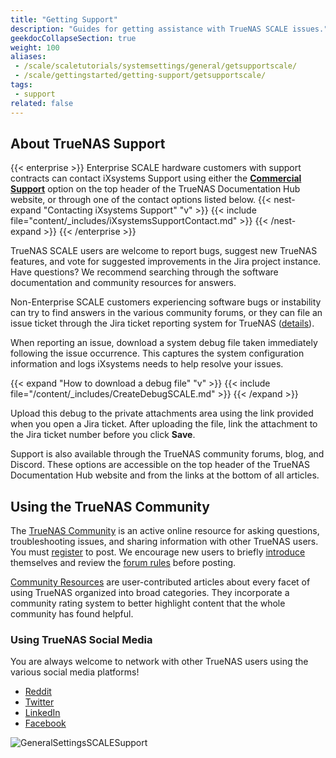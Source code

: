 ```yaml
---
title: "Getting Support"
description: "Guides for getting assistance with TrueNAS SCALE issues."
geekdocCollapseSection: true
weight: 100
aliases:
 - /scale/scaletutorials/systemsettings/general/getsupportscale/
 - /scale/gettingstarted/getting-support/getsupportscale/
tags:
 - support
related: false
---
```


## About TrueNAS Support

{{< enterprise >}}
Enterprise SCALE hardware customers with support contracts can contact iXsystems Support using either the **[Commercial Support](https://www.truenas.com/commercial-support/)** option on the top header of the TrueNAS Documentation Hub website, or through one of the contact options listed below.
{{< nest-expand "Contacting iXsystems Support" "v" >}}
{{< include file="content/_includes/iXsystemsSupportContact.md" >}}
{{< /nest-expand >}}
{{< /enterprise >}}

TrueNAS SCALE users are welcome to report bugs, suggest new TrueNAS features, and vote for suggested improvements in the Jira project instance.
Have questions? We recommend searching through the software documentation and community resources for answers.

Non-Enterprise SCALE customers experiencing software bugs or instability can try to find answers in the various community forums, or they can file an issue ticket through the Jira ticket reporting system for TrueNAS ([details](https://www.truenas.com/docs/contributing/issuereporting/jiraissuereporting/)).

When reporting an issue, download a system debug file taken immediately following the issue occurrence.
This captures the system configuration information and logs iXsystems needs to help resolve your issues.

{{< expand "How to download a debug file" "v" >}}
{{< include file="/content/_includes/CreateDebugSCALE.md" >}}
{{< /expand >}}

Upload this debug to the private attachments area using the link provided when you open a Jira ticket.
After uploading the file, link the attachment to the Jira ticket number before you click **Save**.

Support is also available through the TrueNAS community forums, blog, and Discord.
These options are accessible on the top header of the TrueNAS Documentation Hub website and from the links at the bottom of all articles.

## Using the TrueNAS Community
The [TrueNAS Community](https://www.truenas.com/community/) is an active online resource for asking questions, troubleshooting issues, and sharing information with other TrueNAS users.
You must [register](https://www.truenas.com/community/register/) to post.
We encourage new users to briefly [introduce](https://www.truenas.com/community/forums/introductions.25/) themselves and review the [forum rules](https://www.truenas.com/community/threads/forum-rules.45124/) before posting.

[Community Resources](https://www.truenas.com/community/resources/) are user-contributed articles about every facet of using TrueNAS organized into broad categories.
They incorporate a community rating system to better highlight content that the whole community has found helpful.

### Using TrueNAS Social Media

You are always welcome to network with other TrueNAS users using the various social media platforms!

* [Reddit](https://www.reddit.com/r/truenas/)
* [Twitter](https://twitter.com/TrueNAS)
* [LinkedIn](https://www.linkedin.com/groups/3903140/)
* [Facebook](https://www.facebook.com/freenascommunity)

![GeneralSettingsSCALESupport](/images/SCALE/SystemSettings/SystemGeneralSupportWidget.png "SCALE General Settings Support View")
